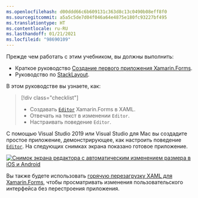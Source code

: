 ```yaml
---
ms.openlocfilehash: d00ddd66c6b609131c363d8c13c0490b08eff8f0
ms.sourcegitcommit: a5a5c5de7d04f046a64e4875e180fc93227bf495
ms.translationtype: HT
ms.contentlocale: ru-RU
ms.lasthandoff: 01/21/2021
ms.locfileid: "98690109"
---
```

Прежде чем работать с этим учебником, вы должны выполнить:

- Краткое руководство [Создание первого приложения Xamarin.Forms](~/get-started/first-app/index.md).
- Руководство по [StackLayout](~/get-started/tutorials/stacklayout/index.yml).

В этом руководстве вы узнаете, как:

> [!div class="checklist"]
>
> - Создавать [`Editor`](xref:Xamarin.Forms.Editor) Xamarin.Forms в XAML.
> - Отвечать на текст в изменении `Editor`.
> - Настраивать поведение `Editor`.

С помощью Visual Studio 2019 или Visual Studio для Mac вы создадите простое приложение, демонстрирующее, как настроить поведение [`Editor`](xref:Xamarin.Forms.Editor). На следующих снимках экрана показано готовое приложение.

[![Снимок экрана редактора с автоматическим изменением размера в iOS и Android](../images/customize-behavior.png "Редактор с автоматическим изменением размера")](../images/customize-behavior-large.png#lightbox "Редактор с автоматическим изменением размера")

Вы также будете использовать [горячую перезагрузку XAML для Xamarin.Forms](~/xamarin-forms/xaml/hot-reload.md), чтобы просматривать изменения пользовательского интерфейса без перестроения приложения.
